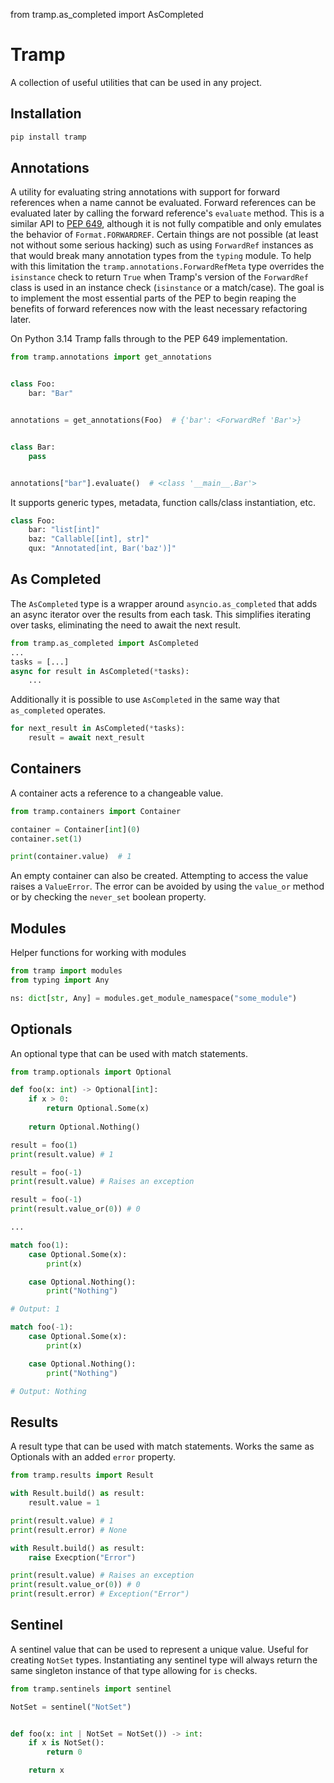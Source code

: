 from tramp.as_completed import AsCompleted

# Tramp

A collection of useful utilities that can be used in any project.

## Installation

```python
pip install tramp
```

## Annotations

A utility for evaluating string annotations with support for forward references when a name cannot be evaluated. Forward references can be evaluated later by calling the forward reference's `evaluate` method. This is a similar API to [PEP 649](https://peps.python.org/pep-0649/), although it is not fully compatible and only emulates the behavior of `Format.FORWARDREF`. Certain things are not possible (at least not without some serious hacking) such as using `ForwardRef` instances as that would break many annotation types from the `typing` module. To help with this limitation the `tramp.annotations.ForwardRefMeta` type overrides the `isinstance` check to return `True` when Tramp's version of the `ForwardRef` class is used in an instance check (`isinstance` or a match/case). The goal is to implement the most essential parts of the PEP to begin reaping the benefits of forward references now with the least necessary refactoring later.

On Python 3.14 Tramp falls through to the PEP 649 implementation.

```python
from tramp.annotations import get_annotations


class Foo:
    bar: "Bar"


annotations = get_annotations(Foo)  # {'bar': <ForwardRef 'Bar'>}


class Bar:
    pass


annotations["bar"].evaluate()  # <class '__main__.Bar'>
```
It supports generic types, metadata, function calls/class instantiation, etc.
```python
class Foo:
    bar: "list[int]"
    baz: "Callable[[int], str]"
    qux: "Annotated[int, Bar('baz')]"
```

## As Completed

The `AsCompleted` type is a wrapper around `asyncio.as_completed` that adds an async iterator over the results from each task. This simplifies iterating over tasks, eliminating the need to await the next result.

```py
from tramp.as_completed import AsCompleted
...
tasks = [...]
async for result in AsCompleted(*tasks):
    ...
```

Additionally it is possible to use `AsCompleted` in the same way that `as_completed` operates.

```py
for next_result in AsCompleted(*tasks):
    result = await next_result
```

## Containers

A container acts a reference to a changeable value.

```python
from tramp.containers import Container

container = Container[int](0)
container.set(1)

print(container.value)  # 1
```

An empty container can also be created. Attempting to access the value raises a `ValueError`. The error can be avoided by using the `value_or` method or by checking the `never_set` boolean property.

## Modules

Helper functions for working with modules

```python
from tramp import modules
from typing import Any

ns: dict[str, Any] = modules.get_module_namespace("some_module")
```

## Optionals

An optional type that can be used with match statements.

```python
from tramp.optionals import Optional

def foo(x: int) -> Optional[int]:
    if x > 0:
        return Optional.Some(x)
        
    return Optional.Nothing()

result = foo(1)
print(result.value) # 1

result = foo(-1)
print(result.value) # Raises an exception

result = foo(-1)
print(result.value_or(0)) # 0

...

match foo(1):
    case Optional.Some(x):
        print(x)

    case Optional.Nothing():
        print("Nothing")

# Output: 1

match foo(-1):
    case Optional.Some(x):
        print(x)

    case Optional.Nothing():
        print("Nothing")

# Output: Nothing
```

## Results

A result type that can be used with match statements. Works the same as Optionals with an added `error` property.

```python
from tramp.results import Result

with Result.build() as result:
    result.value = 1

print(result.value) # 1
print(result.error) # None

with Result.build() as result:
    raise Execption("Error")

print(result.value) # Raises an exception
print(result.value_or(0)) # 0
print(result.error) # Exception("Error")
```

## Sentinel

A sentinel value that can be used to represent a unique value. Useful for creating `NotSet` types. Instantiating any
sentinel type will always return the same singleton instance of that type allowing for `is` checks.

```python
from tramp.sentinels import sentinel

NotSet = sentinel("NotSet")


def foo(x: int | NotSet = NotSet()) -> int:
    if x is NotSet():
        return 0

    return x
```
